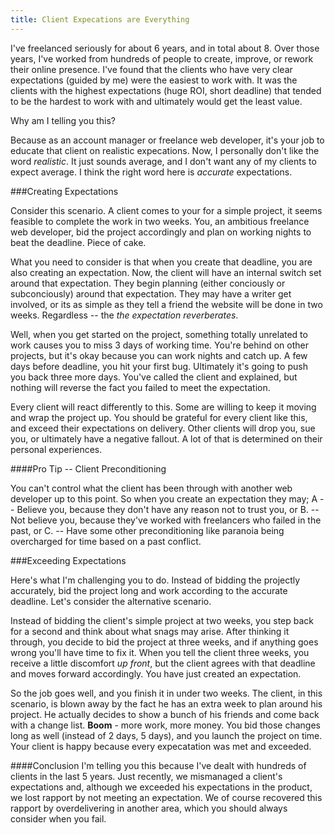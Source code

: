 ```yaml
---
title: Client Expecations are Everything
---
```

 
I've freelanced seriously for about 6 years, and in total about 8. Over those years, I've worked from hundreds of people to create, improve, or rework their online presence. I've found that the clients who have very clear expectations (guided by me) were the easiest to work with. It was the clients with the highest expectations (huge ROI, short deadline) that tended to be the hardest to work with and ultimately would get the least value.

Why am I telling you this?

Because as an account manager or freelance web developer, it's your job to educate that client on realistic expecations. Now, I personally don't like the word *realistic*. It just sounds average, and I don't want any of my clients to expect average. I think the right word here is *accurate* expectations.

###Creating Expectations

Consider this scenario. A client comes to your for a simple project, it seems feasible to complete the work in two weeks. You, an ambitious freelance web developer, bid the project accordingly and plan on working nights to beat the deadline. Piece of cake. 

What you need to consider is that when you create that deadline, you are also creating an expectation. Now, the client will have an internal switch set around that expectation. They begin planning (either conciously or subconciously) around that expectation. They may have a writer get involved, or its as simple as they tell a friend the website will be done in two weeks. Regardless -- the *the expectation reverberates*.

Well, when you get started on the project, something totally unrelated to work causes you to miss 3 days of working time. You're behind on other projects, but it's okay because you can work nights and catch up. A few days before deadline, you hit your first bug. Ultimately it's going to push you back three more days. You've called the client and explained, but nothing will reverse the fact you failed to meet the expectation.

Every client will react differently to this. Some are willing to keep it moving and wrap the project up. You should be grateful for every client like this, and exceed their expectations on delivery. Other clients will drop you, sue you, or ultimately have a negative fallout. A lot of that is determined on their personal experiences.

####Pro Tip -- Client Preconditioning

You can't control what the client has been through with another web developer up to this point. So when you create an expectation they may; A -- Believe you, because they don't have any reason not to trust you, or B. -- Not believe you, because they've worked with freelancers who failed in the past, or C. -- Have some other preconditioning like paranoia being overcharged for time based on a past conflict.

###Exceeding Expectations

Here's what I'm challenging you to do. Instead of bidding the projectly accurately, bid the project long and work according to the accurate deadline. Let's consider the alternative scenario.

Instead of bidding the client's simple project at two weeks, you step back for a second and think about what snags may arise. After thinking it through, you decide to bid the project at three weeks, and if anything goes wrong you'll have time to fix it. When you tell the client three weeks, you receive a little discomfort *up front*, but the client agrees with that deadline and moves forward accordingly. You have just created an expectation. 

So the job goes well, and you finish it in under two weeks. The client, in this scenario, is blown away by the fact he has an extra week to plan around his project. He actually decides to show a bunch of his friends and come back with a change list. **Boom** - more work, more money. You bid those changes long as well (instead of 2 days, 5 days), and you launch the project on time. Your client is happy because every expecatation was met and exceeded.

####Conclusion
I'm telling you this because I've dealt with hundreds of clients in the last 5 years. Just recently, we mismanaged a client's expectations and, although we exceeded his expectations in the product, we lost rapport by not meeting an expectation. We of course recovered this rapport by overdelivering in another area, which you should always consider when you fail.



